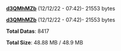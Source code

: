 [**d3QMhMZb**](/data/d3QMhMZb.txt) (12/12/22 - 07:42)- 21553 bytes

[**d3QMhMZb**](/data/d3QMhMZb.txt) (12/12/22 - 07:42)- 21553 bytes

**Total Datas**: 8417

**Total Size**: 48.88 MB / 48.9 MB